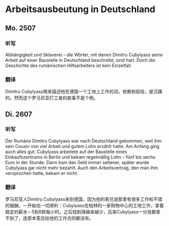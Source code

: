 Arbeitsausbeutung in Deutschland
==========

## Mo. 2507

### 听写

Abhängigkeit  und  Sklaverei  –  die  Wörter,  mit denen  Dimitru  Cubylyass  seine  Arbeit  auf  einer Baustelle  in  Deutschland  beschreibt,  sind  hart. Doch  die  Geschichte  des  rumänischen Hilfsarbeiters  ist  kein  Einzelfall.

### 翻译

Dimitru Cubylyass用来描述他在德国一个工地上工作的词，依赖和奴役，是沉痛的。然而这个罗马尼亚打工者的故事不是个例。

## Di. 2607

### 听写

Der Rumäne Dimitru Cubylyass war nach Deutschland gekommen, weil ihm sein Cousin von viel Arbeit und gutem Lohn erzählt hatte. Am Anfang ging auch alles gut: Cubylyass arbeitete auf der Baustelle eines Einkaufszentrums in Berlin und bekam regelmäßig Lohn – fünf bis sechs Euro in der Stunde. Dann kam das Geld immer seltener, später wurde Cubylyass gar nicht mehr bezahlt. Auch den Arbeitsvertrag, den man ihm versprochen hatte, bekam er nicht.

### 翻译

罗马尼亚人Dimitru Cubylyass来到德国，因为他的表兄说那里有很多工作和不错的报酬。一开始也一切顺利：Cubylyass在柏林的一家购物中心的工地工作，拿着稳定的薪水－5到6欧每小时。之后钱到得越来越少，后来Cubylyass一分钱都拿不到了，连原本答应给他的工作合同都没有。
